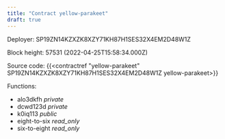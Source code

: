 ```yaml
---
title: "Contract yellow-parakeet"
draft: true
---
```

Deployer: SP19ZN14KZXZK8XZY71KH87H1SES32X4EM2D48W1Z


 



Block height: 57531 (2022-04-25T15:58:34.000Z)

Source code: {{<contractref "yellow-parakeet" SP19ZN14KZXZK8XZY71KH87H1SES32X4EM2D48W1Z yellow-parakeet>}}

Functions:

* alo3dkfh _private_
* dcwd123d _private_
* k0iq113 _public_
* eight-to-six _read_only_
* six-to-eight _read_only_
